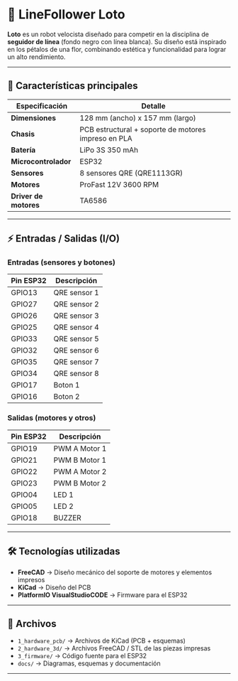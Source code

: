 # 🌸 LineFollower Loto

**Loto** es un robot velocista diseñado para competir en la disciplina de **seguidor de línea** (fondo negro con línea blanca). Su diseño está inspirado en los pétalos de una flor, combinando estética y funcionalidad para lograr un alto rendimiento.

---

## 🚀 Características principales

| Especificación | Detalle |
|----------------|---------|
| **Dimensiones** | 128 mm (ancho) x 157 mm (largo) |
| **Chasis** | PCB estructural + soporte de motores impreso en PLA |
| **Batería** | LiPo 3S 350 mAh |
| **Microcontrolador** | ESP32 |
| **Sensores** | 8 sensores QRE (QRE1113GR) |
| **Motores** | ProFast 12V 3600 RPM |
| **Driver de motores** | TA6586 |

---

## ⚡ Entradas / Salidas (I/O)

### Entradas (sensores y botones)
| Pin ESP32 | Descripción |
|-----------|-------------|
| GPIO13 | QRE sensor 1 |
| GPIO27 | QRE sensor 2 |
| GPIO26 | QRE sensor 3 |
| GPIO25 | QRE sensor 4 |
| GPIO33 | QRE sensor 5 |
| GPIO32 | QRE sensor 6 |
| GPIO35 | QRE sensor 7 |
| GPIO34 | QRE sensor 8 |
| GPIO17 | Boton 1 |
| GPIO16 | Boton 2 |

### Salidas (motores y otros)
| Pin ESP32 | Descripción |
|-----------|-------------|
| GPIO19 | PWM A Motor 1 |
| GPIO21 | PWM B Motor 1 |
| GPIO22 | PWM A Motor 2 |
| GPIO23 | PWM B Motor 2 |
| GPIO04 | LED 1 |
| GPIO05 | LED 2 |
| GPIO18 | BUZZER |

---

## 🛠 Tecnologías utilizadas

- **FreeCAD** → Diseño mecánico del soporte de motores y elementos impresos
- **KiCad** → Diseño del PCB
- **PlatformIO VisualStudioCODE** → Firmware para el ESP32

---

## 📂 Archivos

- `1_hardware_pcb/` → Archivos de KiCad (PCB + esquemas)  
- `2_hardware_3d/` → Archivos FreeCAD / STL de las piezas impresas
- `3_firmware/` → Código fuente para el ESP32  
- `docs/` → Diagramas, esquemas y documentación

---
